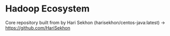 Hadoop Ecosystem
================

Core repository built from by Hari Sekhon (harisekhon/centos-java:latest)
  -> https://github.com/HariSekhon
